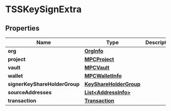 

# TSSKeySignExtra


## Properties

| Name | Type | Description | Notes |
|------------ | ------------- | ------------- | -------------|
|**org** | [**OrgInfo**](OrgInfo.md) |  |  [optional] |
|**project** | [**MPCProject**](MPCProject.md) |  |  [optional] |
|**vault** | [**MPCVault**](MPCVault.md) |  |  [optional] |
|**wallet** | [**MPCWalletInfo**](MPCWalletInfo.md) |  |  [optional] |
|**signerKeyShareHolderGroup** | [**KeyShareHolderGroup**](KeyShareHolderGroup.md) |  |  [optional] |
|**sourceAddresses** | [**List&lt;AddressInfo&gt;**](AddressInfo.md) |  |  [optional] |
|**transaction** | [**Transaction**](Transaction.md) |  |  [optional] |



